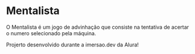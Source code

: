 # Mentalista
O Mentalista é um jogo de advinhação que consiste na tentativa de acertar o numero selecionado pela máquina.

Projerto desenvolvido durante a imersao.dev da Alura! 
